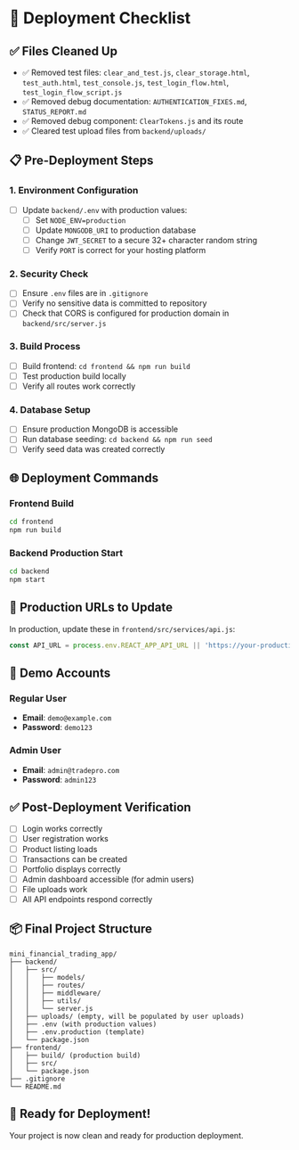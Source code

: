 # 🚀 Deployment Checklist

## ✅ Files Cleaned Up
- ✅ Removed test files: `clear_and_test.js`, `clear_storage.html`, `test_auth.html`, `test_console.js`, `test_login_flow.html`, `test_login_flow_script.js`
- ✅ Removed debug documentation: `AUTHENTICATION_FIXES.md`, `STATUS_REPORT.md`
- ✅ Removed debug component: `ClearTokens.js` and its route
- ✅ Cleared test upload files from `backend/uploads/`

## 📋 Pre-Deployment Steps

### 1. Environment Configuration
- [ ] Update `backend/.env` with production values:
  - [ ] Set `NODE_ENV=production`
  - [ ] Update `MONGODB_URI` to production database
  - [ ] Change `JWT_SECRET` to a secure 32+ character random string
  - [ ] Verify `PORT` is correct for your hosting platform

### 2. Security Check
- [ ] Ensure `.env` files are in `.gitignore`
- [ ] Verify no sensitive data is committed to repository
- [ ] Check that CORS is configured for production domain in `backend/src/server.js`

### 3. Build Process
- [ ] Build frontend: `cd frontend && npm run build`
- [ ] Test production build locally
- [ ] Verify all routes work correctly

### 4. Database Setup
- [ ] Ensure production MongoDB is accessible
- [ ] Run database seeding: `cd backend && npm run seed`
- [ ] Verify seed data was created correctly

## 🌐 Deployment Commands

### Frontend Build
```bash
cd frontend
npm run build
```

### Backend Production Start
```bash
cd backend
npm start
```

## 📝 Production URLs to Update

In production, update these in `frontend/src/services/api.js`:
```javascript
const API_URL = process.env.REACT_APP_API_URL || 'https://your-production-domain.com/api';
```

## 🔐 Demo Accounts

### Regular User
- **Email**: `demo@example.com`
- **Password**: `demo123`

### Admin User  
- **Email**: `admin@tradepro.com`
- **Password**: `admin123`

## ✅ Post-Deployment Verification

- [ ] Login works correctly
- [ ] User registration works
- [ ] Product listing loads
- [ ] Transactions can be created
- [ ] Portfolio displays correctly
- [ ] Admin dashboard accessible (for admin users)
- [ ] File uploads work
- [ ] All API endpoints respond correctly

## 📦 Final Project Structure
```
mini_financial_trading_app/
├── backend/
│   ├── src/
│   │   ├── models/
│   │   ├── routes/
│   │   ├── middleware/
│   │   ├── utils/
│   │   └── server.js
│   ├── uploads/ (empty, will be populated by user uploads)
│   ├── .env (with production values)
│   ├── .env.production (template)
│   └── package.json
├── frontend/
│   ├── build/ (production build)
│   ├── src/
│   └── package.json
├── .gitignore
└── README.md
```

## 🎯 Ready for Deployment!
Your project is now clean and ready for production deployment.